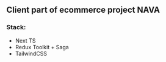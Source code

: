 ## Client part of ecommerce project NAVA

### Stack:

- Next TS
- Redux Toolkit + Saga
- TailwindCSS

